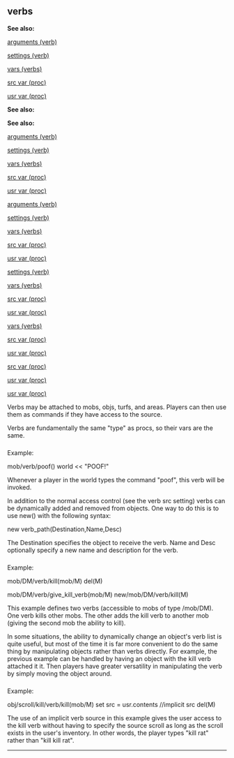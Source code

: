 

 verbs
-------




**See also:** 


[arguments (verb)](#/verb/arguments) 

[settings (verb)](#/verb/set) 

[vars (verbs)](#/verb/var) 

[src var (proc)](#/proc/var/src) 

[usr var (proc)](#/proc/var/usr) 







**See also:** 

**See also:**

[arguments (verb)](#/verb/arguments) 

[settings (verb)](#/verb/set) 

[vars (verbs)](#/verb/var) 

[src var (proc)](#/proc/var/src) 

[usr var (proc)](#/proc/var/usr) 





[arguments (verb)](#/verb/arguments)

[settings (verb)](#/verb/set) 

[vars (verbs)](#/verb/var) 

[src var (proc)](#/proc/var/src) 

[usr var (proc)](#/proc/var/usr) 




[settings (verb)](#/verb/set)

[vars (verbs)](#/verb/var) 

[src var (proc)](#/proc/var/src) 

[usr var (proc)](#/proc/var/usr) 



[vars (verbs)](#/verb/var)

[src var (proc)](#/proc/var/src) 

[usr var (proc)](#/proc/var/usr) 


[src var (proc)](#/proc/var/src)

[usr var (proc)](#/proc/var/usr) 

[usr var (proc)](#/proc/var/usr)

 Verbs may be attached to mobs, objs, turfs, and areas. Players can then
use them as commands if they have access to the source.




 Verbs are fundamentally the same "type" as procs, so their vars are the
same.



### 
 Example:



 mob/verb/poof()
 world << "POOF!"


 Whenever a player in the world types the command "poof", this verb will
be invoked.




 In addition to the normal access control (see the verb src setting) verbs
can be dynamically added and removed from objects. One way to do this is to
use new() with the following syntax:




 new verb\_path(Destination,Name,Desc)


 The Destination specifies the object to receive the verb. Name and Desc
optionally specify a new name and description for the verb.



### 
 Example:



 mob/DM/verb/kill(mob/M)
 del(M)

mob/DM/verb/give\_kill\_verb(mob/M)
 new/mob/DM/verb/kill(M)


 This example defines two verbs (accessible to mobs of type /mob/DM). One
verb kills other mobs. The other adds the kill verb to another mob (giving
the second mob the ability to kill).




 In some situations, the ability to dynamically change an object's verb
list is quite useful, but most of the time it is far more convenient to do
the same thing by manipulating objects rather than verbs directly. For
example, the previous example can be handled by having an object with the
kill verb attached it it. Then players have greater versatility in
manipulating the verb by simply moving the object around.



### 
 Example:



 obj/scroll/kill/verb/kill(mob/M)
 set src = usr.contents //implicit src
 del(M)


 The use of an implicit verb source in this example gives the user access
to the kill verb without having to specify the source scroll as long as the
scroll exists in the user's inventory. In other words, the player types
"kill rat" rather than "kill kill rat".





---


